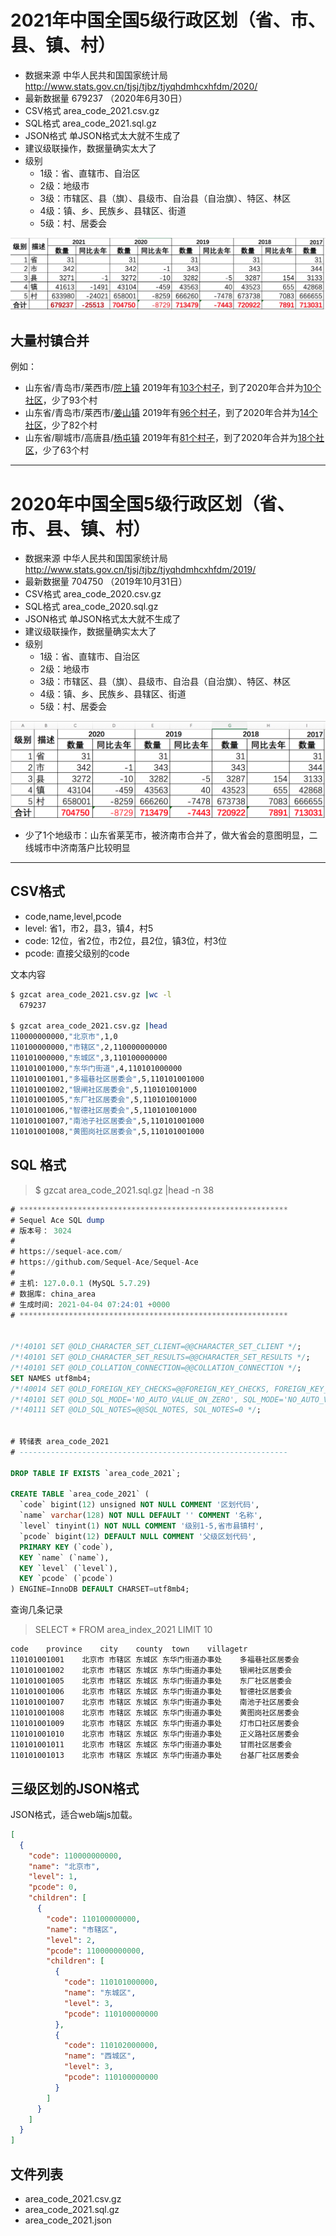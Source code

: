# 2021年中国全国5级行政区划（省、市、县、镇、村）

* 数据来源 中华人民共和国国家统计局 http://www.stats.gov.cn/tjsj/tjbz/tjyqhdmhcxhfdm/2020/
* 最新数据量 679237 （2020年6月30日）
* CSV格式 area_code_2021.csv.gz
* SQL格式 area_code_2021.sql.gz
* JSON格式 单JSON格式太大就不生成了
* 建议级联操作，数据量确实太大了
* 级别
  * 1级：省、直辖市、自治区
  * 2级：地级市
  * 3级：市辖区、县（旗）、县级市、自治县（自治旗）、特区、林区
  * 4级：镇、乡、民族乡、县辖区、街道
  * 5级：村、居委会


![summary](summary2021.jpg "汇总")


## 大量村镇合并

例如：

- 山东省/青岛市/莱西市/[院上镇](http://www.stats.gov.cn/tjsj/tjbz/tjyqhdmhcxhfdm/2020/37/02/370285.html)  2019年有[103个村子](http://www.stats.gov.cn/tjsj/tjbz/tjyqhdmhcxhfdm/2019/37/02/85/370285104.html)，到了2020年合并为[10个社区](http://www.stats.gov.cn/tjsj/tjbz/tjyqhdmhcxhfdm/2020/37/02/85/370285104.html)，少了93个村
- 山东省/青岛市/莱西市/[姜山镇](http://www.stats.gov.cn/tjsj/tjbz/tjyqhdmhcxhfdm/2020/37/02/370285.html)  2019年有[96个村子](http://www.stats.gov.cn/tjsj/tjbz/tjyqhdmhcxhfdm/2019/37/02/85/370285101.html)，到了2020年合并为[14个社区](http://www.stats.gov.cn/tjsj/tjbz/tjyqhdmhcxhfdm/2020/37/02/85/370285101.html)，少了82个村
- 山东省/聊城市/高唐县/[杨屯镇](http://www.stats.gov.cn/tjsj/tjbz/tjyqhdmhcxhfdm/2020/37/15/371526.html)  2019年有[81个村子](http://www.stats.gov.cn/tjsj/tjbz/tjyqhdmhcxhfdm/2019/37/15/26/371526109.html)，到了2020年合并为[18个社区](http://www.stats.gov.cn/tjsj/tjbz/tjyqhdmhcxhfdm/2020/37/15/26/371526109.html)，少了63个村


----

# 2020年中国全国5级行政区划（省、市、县、镇、村）

* 数据来源 中华人民共和国国家统计局 http://www.stats.gov.cn/tjsj/tjbz/tjyqhdmhcxhfdm/2019/
* 最新数据量 704750 （2019年10月31日）
* CSV格式 area_code_2020.csv.gz
* SQL格式 area_code_2020.sql.gz
* JSON格式 单JSON格式太大就不生成了
* 建议级联操作，数据量确实太大了
* 级别
  * 1级：省、直辖市、自治区
  * 2级：地级市
  * 3级：市辖区、县（旗）、县级市、自治县（自治旗）、特区、林区
  * 4级：镇、乡、民族乡、县辖区、街道
  * 5级：村、居委会


![summary](summary.png "汇总")

- 少了1个地级市：山东省莱芜市，被济南市合并了，做大省会的意图明显，二线城市中济南落户比较明显

---

## CSV格式

* code,name,level,pcode
* level: 省1，市2，县3，镇4，村5
* code: 12位，省2位，市2位，县2位，镇3位，村3位
* pcode: 直接父级别的code

文本内容

```bash
$ gzcat area_code_2021.csv.gz |wc -l
  679237

$ gzcat area_code_2021.csv.gz |head
110000000000,"北京市",1,0
110100000000,"市辖区",2,110000000000
110101000000,"东城区",3,110100000000
110101001000,"东华门街道",4,110101000000
110101001001,"多福巷社区居委会",5,110101001000
110101001002,"银闸社区居委会",5,110101001000
110101001005,"东厂社区居委会",5,110101001000
110101001006,"智德社区居委会",5,110101001000
110101001007,"南池子社区居委会",5,110101001000
110101001008,"黄图岗社区居委会",5,110101001000
```

## SQL 格式

> $ gzcat area_code_2021.sql.gz |head -n 38

```sql
# ************************************************************
# Sequel Ace SQL dump
# 版本号： 3024
#
# https://sequel-ace.com/
# https://github.com/Sequel-Ace/Sequel-Ace
#
# 主机: 127.0.0.1 (MySQL 5.7.29)
# 数据库: china_area
# 生成时间: 2021-04-04 07:24:01 +0000
# ************************************************************


/*!40101 SET @OLD_CHARACTER_SET_CLIENT=@@CHARACTER_SET_CLIENT */;
/*!40101 SET @OLD_CHARACTER_SET_RESULTS=@@CHARACTER_SET_RESULTS */;
/*!40101 SET @OLD_COLLATION_CONNECTION=@@COLLATION_CONNECTION */;
SET NAMES utf8mb4;
/*!40014 SET @OLD_FOREIGN_KEY_CHECKS=@@FOREIGN_KEY_CHECKS, FOREIGN_KEY_CHECKS=0 */;
/*!40101 SET @OLD_SQL_MODE='NO_AUTO_VALUE_ON_ZERO', SQL_MODE='NO_AUTO_VALUE_ON_ZERO' */;
/*!40111 SET @OLD_SQL_NOTES=@@SQL_NOTES, SQL_NOTES=0 */;


# 转储表 area_code_2021
# ------------------------------------------------------------

DROP TABLE IF EXISTS `area_code_2021`;

CREATE TABLE `area_code_2021` (
  `code` bigint(12) unsigned NOT NULL COMMENT '区划代码',
  `name` varchar(128) NOT NULL DEFAULT '' COMMENT '名称',
  `level` tinyint(1) NOT NULL COMMENT '级别1-5,省市县镇村',
  `pcode` bigint(12) DEFAULT NULL COMMENT '父级区划代码',
  PRIMARY KEY (`code`),
  KEY `name` (`name`),
  KEY `level` (`level`),
  KEY `pcode` (`pcode`)
) ENGINE=InnoDB DEFAULT CHARSET=utf8mb4;
```

查询几条记录

> SELECT * FROM area_index_2021 LIMIT 10

```text
code    province    city    county  town    villagetr
110101001001    北京市 市辖区 东城区 东华门街道办事处    多福巷社区居委会
110101001002    北京市 市辖区 东城区 东华门街道办事处    银闸社区居委会
110101001005    北京市 市辖区 东城区 东华门街道办事处    东厂社区居委会
110101001006    北京市 市辖区 东城区 东华门街道办事处    智德社区居委会
110101001007    北京市 市辖区 东城区 东华门街道办事处    南池子社区居委会
110101001008    北京市 市辖区 东城区 东华门街道办事处    黄图岗社区居委会
110101001009    北京市 市辖区 东城区 东华门街道办事处    灯市口社区居委会
110101001010    北京市 市辖区 东城区 东华门街道办事处    正义路社区居委会
110101001011    北京市 市辖区 东城区 东华门街道办事处    甘雨社区居委会
110101001013    北京市 市辖区 东城区 东华门街道办事处    台基厂社区居委会
```

## 三级区划的JSON格式

JSON格式，适合web端js加载。


```json
[
  {
    "code": 110000000000,
    "name": "北京市",
    "level": 1,
    "pcode": 0,
    "children": [
      {
        "code": 110100000000,
        "name": "市辖区",
        "level": 2,
        "pcode": 110000000000,
        "children": [
          {
            "code": 110101000000,
            "name": "东城区",
            "level": 3,
            "pcode": 110100000000
          },
          {
            "code": 110102000000,
            "name": "西城区",
            "level": 3,
            "pcode": 110100000000
          }
        ]
      }
    ]
  }
]
```

## 文件列表

- area_code_2021.csv.gz
- area_code_2021.sql.gz
- area_code_2021.json